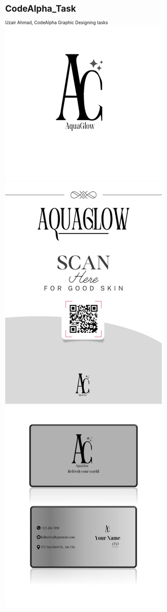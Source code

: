 # CodeAlpha_Task
Uzair Ahmad, CodeAlpha Graphic Designing tasks
<img src="logo AquaGlow T2.PNG" class="img-responsive" alt=""> </div>
<img src="flyer T1.PNG" class="img-responsive" alt=""> </div>
<img src="Business Card T3.PNG" class="img-responsive" alt=""> </div>



